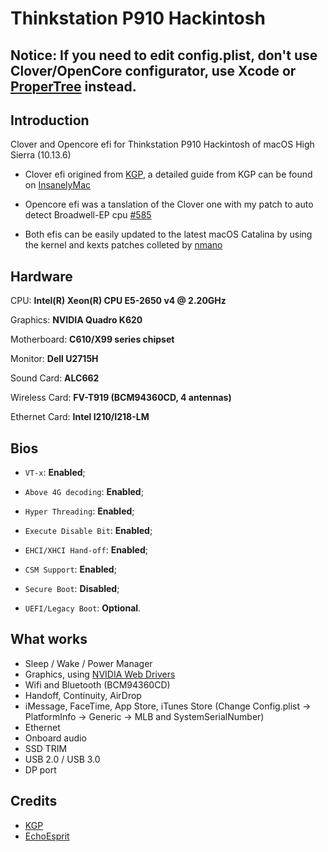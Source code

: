 # Thinkstation P910 Hackintosh

## Notice: If you need to edit config.plist, don't use Clover/OpenCore configurator, use Xcode or [ProperTree](https://github.com/corpnewt/ProperTree) instead.

## Introduction

Clover and Opencore efi for Thinkstation P910 Hackintosh of macOS High Sierra (10.13.6)

- Clover efi origined from [KGP](https://github.com/KGP/X99-EFI-Folder-Distributions), a detailed guide from KGP can be found on [InsanelyMac](https://www.insanelymac.com/forum/topic/331703-how-to-build-your-own-mac-pro-based-on-broadwell-eep-haswell-eep-and-x99-successful-buildextended-guide/)

- Opencore efi was a tanslation of the Clover one with my patch to auto detect Broadwell-EP cpu [#585](https://github.com/acidanthera/bugtracker/issues/585)

- Both efis can be easily updated to the latest macOS Catalina by using the kernel and kexts patches colleted by [nmano](https://www.insanelymac.com/forum/topic/335650-kernelandkextpatches-1013x1014x1015x-x99/) 

## Hardware

CPU: **Intel(R) Xeon(R) CPU E5-2650 v4 @ 2.20GHz**

Graphics: **NVIDIA Quadro K620**

Motherboard: **C610/X99 series chipset**

Monitor: **Dell U2715H**

Sound Card: **ALC662**

Wireless Card: **FV-T919 (BCM94360CD, 4 antennas)**

Ethernet Card: **Intel I210/I218-LM**

## Bios

- `VT-x`: **Enabled**;
- `Above 4G decoding`: **Enabled**;
- `Hyper Threading`: **Enabled**;
- `Execute Disable Bit`: **Enabled**;
- `EHCI/XHCI Hand-off`: **Enabled**;
- `CSM Support`: **Enabled**;

- `Secure Boot`: **Disabled**;

- `UEFI/Legacy Boot`: **Optional**.

## What works

- Sleep / Wake / Power Manager
- Graphics, using [NVIDIA Web Drivers](https://www.tonymacx86.com/nvidia-drivers/)
- Wifi and Bluetooth (BCM94360CD)
- Handoff, Continuity, AirDrop
- iMessage, FaceTime, App Store, iTunes Store (Change Config.plist -> PlatformInfo -> Generic -> MLB and SystemSerialNumber)
- Ethernet
- Onboard audio
- SSD TRIM
- USB 2.0 / USB 3.0
- DP port


## Credits

- [KGP](https://github.com/kgp)
- [EchoEsprit](https://github.com/EchoEsprit)
